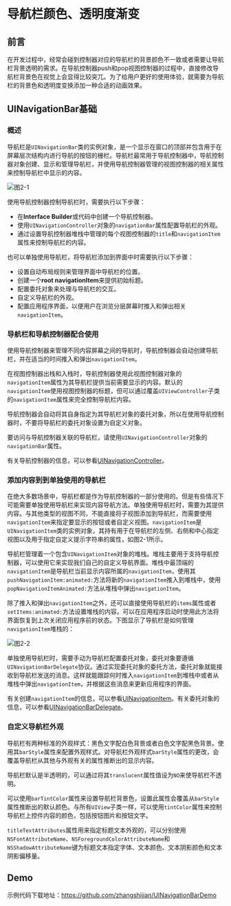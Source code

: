 # 导航栏颜色、透明度渐变

## 前言

在开发过程中，经常会碰到控制器对应的导航栏的背景颜色不一致或者需要让导航栏背景透明的需求。在导航控制器push和pop视图控制器的过程中，直接修改导航栏背景色在视觉上会显得比较突兀。为了给用户更好的使用体验，就需要为导航栏的背景色和透明度变换添加一种合适的动画效果。

## UINavigationBar基础

### 概述

导航栏是`UINavigationBar`类的实例对象，是一个显示在窗口的顶部并包含用于在屏幕层次结构内进行导航的按钮的栅栏。导航栏最常用于导航控制器中，导航控制器对象创建、显示和管理导航栏，并使用导航控制器管理的视图控制器的相关属性来控制导航栏中显示的内容。

![图2-1](https://docs-assets.developer.apple.com/published/dde7452123/3abba22e-4aef-47dd-b4e2-a9965c424338.png)

使用导航控制器控制导航栏时，需要执行以下步骤：
- 在**Interface Builder**或代码中创建一个导航控制器。
- 使用`UINavigationController`对象的`navigationBar`属性配置导航栏的外观。
- 通过设置导航控制器堆栈中管理的每个视图控制器的`title`和`navigationItem`属性来控制导航栏的内容。

也可以单独使用导航栏，将导航栏添加到界面中时需要执行以下步骤：
- 设置自动布局规则来管理界面中导航栏的位置。
- 创建一个**root navigationItem**来提供初始标题。
- 配置委托对象来处理与导航栏的交互。
- 自定义导航栏的外观。
- 配置应用程序界面，以便用户在浏览分层屏幕时推入和弹出相关`navigationItem`。

### 导航栏和导航控制器配合使用

使用导航控制器来管理不同内容屏幕之间的导航时，导航控制器会自动创建导航栏，并在适当的时间推入和弹出`navigationItem`。

在视图控制器出栈和入栈时，导航控制器使用此视图控制器对象的`navigationItem`属性为其导航栏提供当前需要显示的内容。默认的`navigationItem`使用视图控制器的标题，但可以通过覆盖`UIViewController`子类的`navigationItem`属性来完全控制导航栏内容。

导航控制器会自动将其自身指定为其导航栏对象的委托对象，所以在使用导航控制器时，不要将导航栏的委托对象设置为自定义对象。

要访问与导航控制器关联的导航栏，请使用`UINavigationController`对象的`navigationBar`属性。

有关导航控制器的信息，可以参看[UINavigationController](https://developer.apple.com/documentation/uikit/uinavigationcontroller)。

### 添加内容到到单独使用的导航栏

在绝大多数场景中，导航栏都是作为导航控制器的一部分使用的。但是有些情况下可能需要单独使用导航栏来实现内容导航方法。单独使用导航栏时，需要为其提供内容。与其他类型的视图不同，不能直接将子视图添加到导航栏，而需要使用`navigationItem`来指定要显示的按钮或者自定义视图。`navigationItem`是`UINavigationItem`类的实例对象，其持有用于在导航栏的左侧、右侧和中心指定视图以及用于指定自定义提示字符串的属性，如图2-1所示。

导航栏管理着一个包含`UINavigationItem`对象的堆栈。堆栈主要用于支持导航控制器，可以使用它来实现我们自己的自定义导航界面。堆栈中最顶端的`navigationItem`是导航栏当前显示内容所属的`navigationItem`，使用其`pushNavigationItem:animated:`方法将新的`navigationItem`推入到堆栈中，使用`popNavigationItemAnimated:`方法从堆栈中弹出`navigationItem`。

除了推入和弹出`navigationItem`之外，还可以直接使用导航栏的`items`属性或者`setItems:animated:`方法设置堆栈的内容。可以在应用程序启动时使用此方法将界面恢复到上次关闭应用程序前的状态。下图显示了导航栏是如何管理`navigationItem`堆栈的：

![图2-2](https://docs-assets.developer.apple.com/published/dde7452123/536711f8-0b4b-4ecd-a086-3b8c6feb1a6c.png)

单独使用导航栏时，需要手动为导航栏配置委托对象，委托对象要遵循`UINavigationBarDelegate`协议。通过实现委托对象的委托方法，委托对象就能接收到导航栏发送的消息。这样就能跟踪何时推入`navigationItem`到堆栈中或者从堆栈中弹出`navigationItem`，并根据这些消息来更新应用程序的界面。

有关创建`navigationItem`的信息，可以参看[UINavigationItem](https://developer.apple.com/documentation/uikit/uinavigationitem)。有关委托对象的信息，可以参看[UINavigationBarDelegate](https://developer.apple.com/documentation/uikit/uinavigationbardelegate)。

### 自定义导航栏外观

导航栏有两种标准的外观样式：黑色文字配白色背景或者白色文字配黑色背景。使用其`barStyle`属性来配置外观样式。对导航栏外观样式`barStyle`属性的更改，会覆盖导航栏从其他与外观有关的属性推断出的显示内容。

导航栏默认是半透明的，可以通过将其`translucent`属性值设为`NO`来使导航栏不透明。

可以使用`barTintColor`属性来设置导航栏背景色，设置此属性会覆盖从`barStyle`属性推断出的默认颜色。与所有`UIView`子类一样，可以使用`tintColor`属性来控制导航栏上控件内容的颜色，包括按钮图片和按钮文字。

`titleTextAttributes`属性用来指定标题文本外观的，可以分别使用`NSFontAttributeName`、`NSForegroundColorAttributeName`和`NSShadowAttributeName`键为标题文本指定字体、文本颜色、文本阴影颜色和文本阴影偏移量。




## Demo

示例代码下载地址：https://github.com/zhangshijian/UINavigationBarDemo

